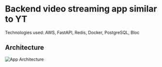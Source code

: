 # Backend video streaming app similar to YT

Technologies used: AWS, FastAPI, Redis, Docker, PostgreSQL, Bloc

## Architecture

![App Architecture](https://github.com/user-attachments/assets/38842b00-ed26-4f66-ba2d-c9a996a4bfa7)